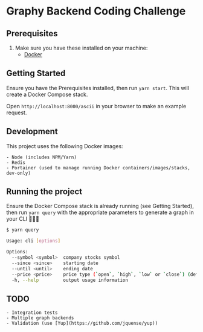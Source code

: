 # Graphy Backend Coding Challenge

## Prerequisites

1. Make sure you have these installed on your machine:
	- [Docker]()


## Getting Started 

Ensure you have the Prerequisites installed, then run `yarn start`. This will create a Docker Compose stack.

Open `http://localhost:8000/ascii` in your browser to make an example request.

## Development

This project uses the following Docker images:
	
	- Node (includes NPM/Yarn)
	- Redis
	- Portainer (used to manage running Docker containers/images/stacks, dev-only)

## Running the project

Ensure the Docker Compose stack is already running (see Getting Started), then run `yarn query` with the appropriate parameters to generate a graph in your CLI 🌈🦄🎉

```bash
$ yarn query

Usage: cli [options]

Options:
  --symbol <symbol>  company stocks symbol
  --since <since>    starting date
  --until <until>    ending date
  --price <price>    price type (`open`, `high`, `low` or `close`) (default: "close")
  -h, --help         output usage information
```

## TODO
	- Integration tests
	- Multiple graph backends
	- Validation (use [Yup](https://github.com/jquense/yup))